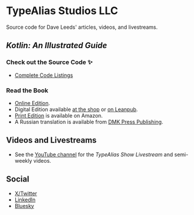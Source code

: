 # TypeAlias Studios LLC

Source code for Dave Leeds' articles, videos, and livestreams.

## _Kotlin: An Illustrated Guide_

### Check out the Source Code ✨

- [Complete Code Listings](https://github.com/typealias-studios/kotlin-illustrated-guide)

### Read the Book

- [Online Edition](https://typealias.com/start).
- Digital Edition available [at the shop](https://shop.typealias.com) or [on Leanpub](https://leanpub.com/kotlin-illustrated).
- [Print Edition](https://www.amazon.com/Kotlin-Illustrated-Guide-Dave-Leeds/dp/B0F3Q1DKGX/) is available on Amazon.
- A Russian translation is available from [DMK Press Publishing](https://dmkpress.com/catalog/computer/programming/java/978-5-93700-377-5/).

## Videos and Livestreams

- See the [YouTube channel](https://youtube.com/@typealias) for the _TypeAlias Show Livestream_ and semi-weekly videos.

## Social

- [X/Twitter](https://x.com/djleeds)
- [LinkedIn](https://www.linkedin.com/in/daveleeds/)
- [Bluesky](https://bsky.app/profile/daveleeds.bsky.social)

